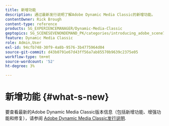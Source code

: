 ```yaml
---
title: 新增功能
description: 通过最新发行说明了解Adobe Dynamic Media Classic的新增功能。
contentOwner: Rick Brough
content-type: reference
products: SG_EXPERIENCEMANAGER/Dynamic-Media-Classic
geptopics: SG_SCENESEVENONDEMAND_PK/categories/introducing_adobe_scene7
feature: Dynamic Media Classic
role: Admin,User
exl-id: 94cfb748-30f9-4a8b-9576-3b4775964d04
source-git-commit: d43b0791e67d43ff56a7ab85570b9639c2375e05
workflow-type: tm+mt
source-wordcount: '52'
ht-degree: 3%

---
```


# 新增功能 {#what-s-new}

要查看最新的Adobe Dynamic Media Classic版本信息（包括新增功能、增强功能和修复），请参阅 [Adobe Dynamic Media Classic发行说明](https://experienceleague.adobe.com/docs/dynamic-media-developer-resources/release-notes/s7rn2017.html).
